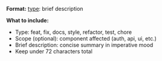 **Format:** [type](scope): brief description

**What to include:**
- Type: feat, fix, docs, style, refactor, test, chore
- Scope (optional): component affected (auth, api, ui, etc.)
- Brief description: concise summary in imperative mood
- Keep under 72 characters total